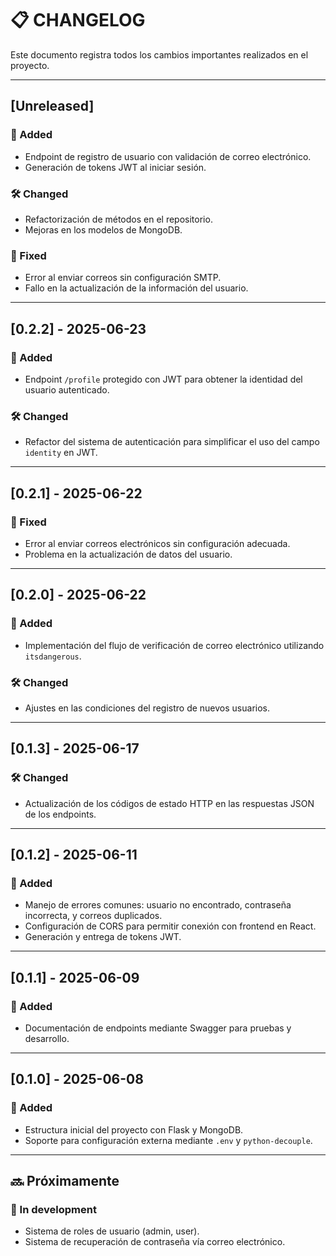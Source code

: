 # 📋 CHANGELOG

Este documento registra todos los cambios importantes realizados en el proyecto.

---

## [Unreleased]

### 🚀 Added
- Endpoint de registro de usuario con validación de correo electrónico.
- Generación de tokens JWT al iniciar sesión.

### 🛠️ Changed
- Refactorización de métodos en el repositorio.
- Mejoras en los modelos de MongoDB.

### 🐛 Fixed
- Error al enviar correos sin configuración SMTP.
- Fallo en la actualización de la información del usuario.

---

## [0.2.2] - 2025-06-23

### 🚀 Added
- Endpoint `/profile` protegido con JWT para obtener la identidad del usuario autenticado.

### 🛠️ Changed
- Refactor del sistema de autenticación para simplificar el uso del campo `identity` en JWT.

___

## [0.2.1] - 2025-06-22

### 🐛 Fixed
- Error al enviar correos electrónicos sin configuración adecuada.
- Problema en la actualización de datos del usuario.

---

## [0.2.0] - 2025-06-22

### 🎉 Added
- Implementación del flujo de verificación de correo electrónico utilizando `itsdangerous`.

### 🛠️ Changed
- Ajustes en las condiciones del registro de nuevos usuarios.

---

## [0.1.3] - 2025-06-17

### 🛠️ Changed
- Actualización de los códigos de estado HTTP en las respuestas JSON de los endpoints.

---

## [0.1.2] - 2025-06-11

### 🎉 Added
- Manejo de errores comunes: usuario no encontrado, contraseña incorrecta, y correos duplicados.
- Configuración de CORS para permitir conexión con frontend en React.
- Generación y entrega de tokens JWT.

---

## [0.1.1] - 2025-06-09

### 🎉 Added
- Documentación de endpoints mediante Swagger para pruebas y desarrollo.

---

## [0.1.0] - 2025-06-08

### 🎉 Added
- Estructura inicial del proyecto con Flask y MongoDB.
- Soporte para configuración externa mediante `.env` y `python-decouple`.

---

## 🔜 Próximamente

### 🧩 In development
- Sistema de roles de usuario (admin, user).
- Sistema de recuperación de contraseña vía correo electrónico.

